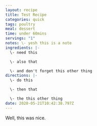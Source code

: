 ```yaml
---
layout: recipe
title: Test Recipe
categories: quick
tags: poultry
meal: dessert
time: under 60mins
servings: "1"
notes: \- yesh this is a note
ingredients: |-
  \- need this

  \- also that

  \- and don't forget this other thing
directions: |-
  \- do this

  \- then that

  \- the this other thing
date: 2020-05-21T10:42:38.797Z
---
```

Well, this was nice.